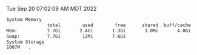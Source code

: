 Tue Sep 20 07:02:09 AM MDT 2022
```bash
System Memory
               total        used        free      shared  buff/cache   available
Mem:           7.7Gi       2.4Gi       1.3Gi       3.0Mi       4.0Gi       4.8Gi
Swap:          7.7Gi        12Mi       7.6Gi
System Storage
1007M	.
```
